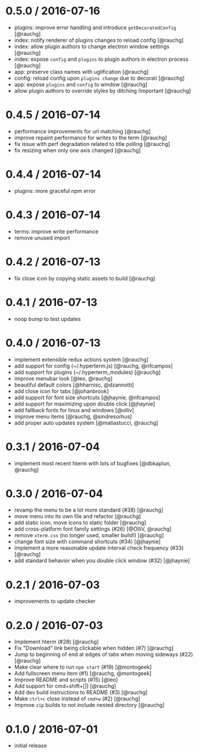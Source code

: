 
0.5.0 / 2016-07-16
==================

  * plugins: improve error handling and introduce `getDecoratedConfig` [@rauchg]
  * index: notify renderer of plugins changes to reload config [@rauchg]
  * index: allow plugin authors to change electron window settings [@rauchg]
  * index: expose `config` and `plugins` to plugin authors in electron process [@rauchg]
  * app: preserve class names with uglification [@rauchg]
  * config: reload config upon `plugins change` due to decorati [@rauchg]
  * app: expose `plugins` and `config` to window [@rauchg]
  * allow plugin authors to override styles by ditching !important [@rauchg]

0.4.5 / 2016-07-14
==================

  * performance improvements for url matching [@rauchg]
  * improve repaint performance for writes to the term [@rauchg]
  * fix issue with perf degradation related to title polling [@rauchg]
  * fix resizing when only one axis changed [@rauchg]

0.4.4 / 2016-07-14
==================

  * plugins: more graceful npm error

0.4.3 / 2016-07-14
==================

  * terms: improve write performance
  * remove unused import

0.4.2 / 2016-07-13
==================

  * fix close icon by copying static assets to build [@rauchg]

0.4.1 / 2016-07-13
==================

  * noop bump to test updates

0.4.0 / 2016-07-13
==================

  * implement extensible redux actions system [@rauchg]
  * add support for config (~/.hyperterm.js) [@rauchg, @nfcampos]
  * add support for plugins (~/.hyperterm_modules) [@rauchg]
  * improve menubar look [@leo, @rauchg]
  * beautiful default colors [@hharnisc, @dzannotti]
  * add close icon for tabs [@johanbrook]
  * add support for font size shortcuts [@jhaynie, @nfcampos]
  * add support for maximizing upon double click [@jhaynie]
  * add fallback fonts for linux and windows [@olliv]
  * improve menu items [@rauchg, @sindresorhus]
  * add proper auto updates system [@matiastucci, @rauchg]

0.3.1 / 2016-07-04
==================

  * implement most recent hterm with lots of bugfixes [@dbkaplun, @rauchg]

0.3.0 / 2016-07-04
==================

  * revamp the menu to be a lot more standard (#38) [@rauchg]
  * move menu into its own file and refactor [@rauchg]
  * add static icon, move icons to static folder [@rauchg]
  * add cross-platform font family settings (#26) [@OlliV, @rauchg]
  * remove `xterm.css` (no longer used, smaller build!) [@rauchg]
  * change font size with command shortcuts (#34) [@jhaynie]
  * implement a more reasonable update interval check frequency (#33) [@rauchg]
  * add standard behavior when you double click window (#32) [@jhaynie]

0.2.1 / 2016-07-03
==================

  * improvements to update checker

0.2.0 / 2016-07-03
==================

  * Implement hterm (#28) [@rauchg]
  * Fix "Download" link being clickable when hidden (#7) [@rauchg]
  * Jump to beginning of end at edges of tabs when moving sideways (#22) [@rauchg]
  * Make clear where to run `npm start` (#19) [@montogeek]
  * Add fullscreen menu item (#1) [@rauchg, @montogeek]
  * Improve README and scripts (#15) [@leo]
  * Add support for cmd+shift+[|] [@rauchg]
  * Add dev build instructions to README (#3) [@rauchg]
  * Make `ctrl+c` close <webview> instead of `cmd+w` (#2) [@rauchg]
  * Improve `zip` builds to not include nested directory [@rauchg]

0.1.0 / 2016-07-01
==================

  * initial release
